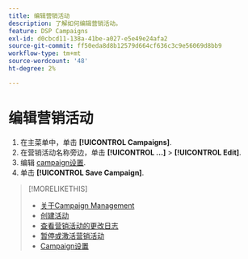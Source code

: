 ```yaml
---
title: 编辑营销活动
description: 了解如何编辑营销活动。
feature: DSP Campaigns
exl-id: d0cbcd11-138a-41be-a027-e5e49e24afa2
source-git-commit: ff50eda8d8b12579d664cf636c3c9e56069d8bb9
workflow-type: tm+mt
source-wordcount: '48'
ht-degree: 2%

---
```


# 编辑营销活动

1. 在主菜单中，单击 **[!UICONTROL Campaigns]**.
1. 在营销活动名称旁边，单击  **[!UICONTROL ...]** > **[!UICONTROL Edit]**.
1. 编辑 [campaign设置](campaign-settings.md).
1. 单击 **[!UICONTROL Save Campaign]**.

>[!MORELIKETHIS]
>
>* [关于Campaign Management](campaign-about.md)
>* [创建活动](campaign-create.md)
>* [查看营销活动的更改日志](campaign-change-log.md)
>* [暂停或激活营销活动](campaign-pause-activate.md)
>* [Campaign设置](campaign-settings.md)

